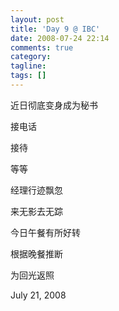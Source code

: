 ```yaml
---
layout: post
title: 'Day 9 @ IBC'
date: 2008-07-24 22:14
comments: true
category: 
tagline: 
tags: []
---
```

    

近日彻底变身成为秘书

接电话

接待

等等

经理行迹飘忽

来无影去无踪

今日午餐有所好转

根据晚餐推断

为回光返照

July 21, 2008
